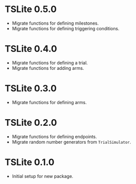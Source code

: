 # TSLite 0.5.0

* Migrate functions for defining milestones. 
* Migrate functions for defining triggering conditions. 

# TSLite 0.4.0

* Migrate functions for defining a trial. 
* Migrate functions for adding arms. 

# TSLite 0.3.0

* Migrate functions for defining arms. 

# TSLite 0.2.0

* Migrate functions for defining endpoints.
* Migrate random number generators from `TrialSimulator`. 

# TSLite 0.1.0

* Initial setup for new package. 
